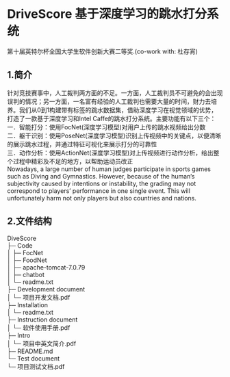 # DriveScore 基于深度学习的跳水打分系统
第十届英特尔杯全国大学生软件创新大赛二等奖.(co-work with: 杜存宵)
## 1.简介
针对竞技赛事中，人工裁判两方面的不足。一方面，人工裁判员不可避免的会出现误判的情况；另一方面，一名富有经验的人工裁判也需要大量的时间，财力去培养。我们从0到1构建带有标签的跳水数据集，借助深度学习在视觉领域的优势，打造了一款基于深度学习和Intel Caffe的跳水打分系统。主要功能有以下三个：<br/>
一．智能打分：使用FocNet(深度学习模型)对用户上传的跳水视频给出分数<br/>
二．躯干识别：使用PoseNet(深度学习模型)识别上传视频中的关键点，以便清晰的展示跳水过程，并通过特征可视化来展示打分的可靠性<br/>
三．动作分析：使用ActionNet(深度学习模型)对上传视频进行动作分析，给出整个过程中精彩及不足的地方，以帮助运动员改正<br/>
Nowadays, a large number of human judges participate in sports games such as Diving and Gymnastics. However, because of the human’s subjectivity caused by intentions or instability, the grading may not correspond to players’ performance in one single event. This will unfortunately harm not only players but also countries and nations.
## 2.文件结构

DiveScore<br/>
├─ Code<br/>
│    ├─ FocNet<br/>
│    ├─ FoodNet<br/>
│    ├─ apache-tomcat-7.0.79<br/>
│    ├─ chatbot<br/>
│    └─ readme.txt<br/>
├─ Development document<br/>
│    └─ 项目开发文档.pdf<br/>
├─ Installation<br/>
│    └─ readme.txt<br/>
├─ Instruction document<br/>
│    └─ 软件使用手册.pdf<br/>
├─ Intro<br/>
│    └─ 项目中英文简介.pdf<br/>
├─ README.md<br/>
└─ Test document<br/>
       └─ 项目测试文档.pdf<br/>


